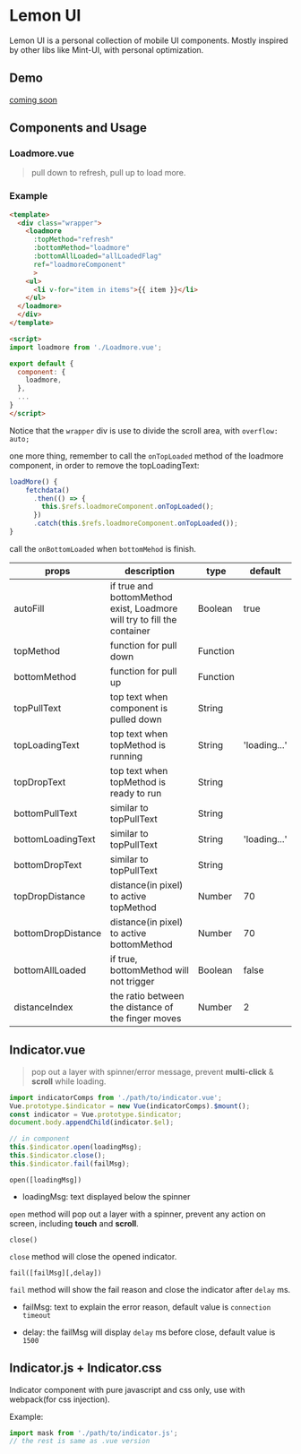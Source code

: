 # Lemon UI
Lemon UI is a personal collection of mobile UI components. Mostly inspired by other libs like Mint-UI, with personal optimization.

## Demo
[coming soon]()

## Components and Usage

### Loadmore.vue
> pull down to refresh, pull up to load more.


### Example
```html
<template>
  <div class="wrapper">
    <loadmore
      :topMethod="refresh"
      :bottomMethod="loadmore"
      :bottomAllLoaded="allLoadedFlag"
      ref="loadmoreComponent"
      >
    <ul>
      <li v-for="item in items">{{ item }}</li>
    </ul>
  </loadmore>
  </div>
</template>

<script>
import loadmore from './Loadmore.vue';

export default {
  component: {
    loadmore,
  },
  ...
}
</script>
```

Notice that the `wrapper` div is use to divide the scroll area, with `overflow: auto;`

one more thing, remember to call the `onTopLoaded` method of the loadmore component, in order to remove the topLoadingText:
```js
loadMore() {
    fetchdata()
      .then(() => {
        this.$refs.loadmoreComponent.onTopLoaded();
      })
      .catch(this.$refs.loadmoreComponent.onTopLoaded());
}
```
call the `onBottomLoaded` when `bottomMehod` is finish.
 
|props|description|type|default|
|---|---|---|---|
|autoFill|if true and bottomMethod exist, Loadmore will try to fill the container|Boolean|true| 
|topMethod|function for pull down|Function||
|bottomMethod|function for pull up|Function||
|topPullText|top text when component is pulled down|String||
|topLoadingText|top text when topMethod is running|String|'loading...'|
|topDropText|top text when topMethod is ready to run|String||
|bottomPullText|similar to topPullText|String||
|bottomLoadingText|similar to topPullText|String|'loading...'|
|bottomDropText|similar to topPullText|String||
|topDropDistance|distance(in pixel) to active topMethod|Number|70|
|bottomDropDistance|distance(in pixel) to active bottomMethod|Number|70|
|bottomAllLoaded|if true, bottomMethod will not trigger|Boolean|false|
|distanceIndex|the ratio between the distance of the finger moves|Number|2|

## Indicator.vue
> pop out a layer with spinner/error message, prevent **multi-click** & **scroll** while loading. 

```js
import indicatorComps from './path/to/indicator.vue';
Vue.prototype.$indicator = new Vue(indicatorComps).$mount();
const indicator = Vue.prototype.$indicator;
document.body.appendChild(indicator.$el);

// in component
this.$indicator.open(loadingMsg);
this.$indicator.close();
this.$indicator.fail(failMsg);
```

`open([loadingMsg])`

- loadingMsg: text displayed below the spinner

`open` method will pop out a layer with a spinner, prevent any action on screen, including **touch** and **scroll**.

`close()`

`close` method will close the opened indicator.

`fail([failMsg][,delay])`

`fail` method will show the fail reason and close the indicator after `delay` ms.

- failMsg: text to explain the error reason, default value is `connection timeout`

- delay: the failMsg will display `delay` ms before close, default value is `1500`

## Indicator.js + Indicator.css
Indicator component with pure javascript and css only, use with webpack(for css injection).

Example:
```js
import mask from './path/to/indicator.js';
// the rest is same as .vue version
```